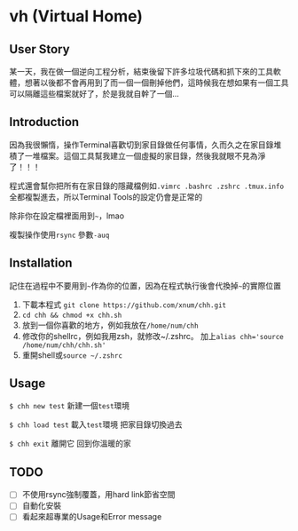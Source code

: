 # vh (Virtual Home)

## User Story

某一天，我在做一個逆向工程分析，結束後留下許多垃圾代碼和抓下來的工具軟體，想著以後都不會再用到了而一個一個刪掉他們，這時候我在想如果有一個工具可以隔離這些檔案就好了，於是我就自幹了一個...

## Introduction

因為我很懶惰，操作Terminal喜歡切到家目錄做任何事情，久而久之在家目錄堆積了一堆檔案。這個工具幫我建立一個虛擬的家目錄，然後我就眼不見為淨了！！！

程式還會幫你把所有在家目錄的隱藏檔例如`.vimrc .bashrc .zshrc .tmux.info`全都複製進去，所以Terminal Tools的設定仍會是正常的

除非你在設定檔裡面用到`~`，lmao

複製操作使用`rsync` 參數`-auq`

## Installation

記住在過程中不要用到`~`作為你的位置，因為在程式執行後會代換掉`~`的實際位置

1. 下載本程式 `git clone https://github.com/xnum/chh.git`
2. `cd chh && chmod +x chh.sh`
3. 放到一個你喜歡的地方，例如我放在`/home/num/chh`
4. 修改你的shellrc，例如我用zsh，就修改~/.zshrc。 加上`alias chh='source /home/num/chh/chh.sh'`
5. 重開shell或`source ~/.zshrc` 

## Usage

`$ chh new test` 新建一個`test`環境

`$ chh load test` 載入`test`環境 把家目錄切換過去

`$ chh exit` 離開它 回到你溫暖的家

## TODO

- [ ] 不使用rsync強制覆蓋，用hard link節省空間
- [ ] 自動化安裝
- [ ] 看起來超專業的Usage和Error message
